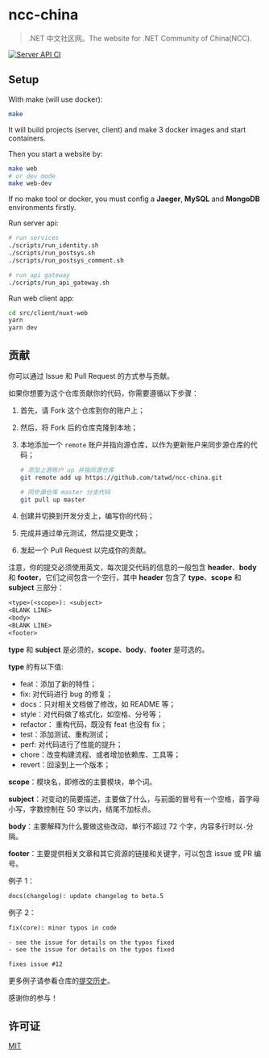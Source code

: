 # ncc-china

> .NET 中文社区网。The website for .NET Community of China(NCC).

[![Server API CI](https://github.com/tatwd/ncc-china/workflows/Server%20API%20CI/badge.svg)](https://github.com/tatwd/ncc-china/actions?query=workflow:%22Server+API+CI%22)

## Setup

With make (will use docker):

```bash
make
```
It will build projects (server, client) and make 3 docker images and start containers.

Then you start a website by:

```bash
make web
# or dev mode
make web-dev
```

If no make tool or docker, you must config a **Jaeger**, **MySQL** and **MongoDB** environments firstly.

Run server api:

```bash
# run services
./scripts/run_identity.sh
./scripts/run_postsys.sh
./scripts/run_postsys_comment.sh

# run api gateway
./scripts/run_api_gateway.sh
```
Run web client app:

```bash
cd src/client/nuxt-web
yarn
yarn dev
```

## 贡献

你可以通过 Issue 和 Pull Request 的方式参与贡献。

如果你想要为这个仓库贡献你的代码，你需要遵循以下步骤：

1. 首先，请 Fork 这个仓库到你的账户上；
2. 然后，将 Fork 后的仓库克隆到本地；
3. 本地添加一个 `remote` 账户并指向源仓库，以作为更新账户来同步源仓库的代码；

   ``` bash
   # 添加上游账户 up 并指向源仓库
   git remote add up https://github.com/tatwd/ncc-china.git

   # 同步源仓库 master 分支代码
   git pull up master
   ```

4. 创建并切换到开发分支上，编写你的代码；
5. 完成并通过单元测试，然后提交更改；
6. 发起一个 Pull Request 以完成你的贡献。

注意，你的提交必须使用英文，每次提交代码的信息的一般包含 **header**、**body** 和 **footer**，它们之间包含一个空行，其中 **header** 包含了 **type**、**scope** 和 **subject** 三部分：

```txt
<type>(<scope>): <subject>
<BLANK LINE>
<body>
<BLANK LINE>
<footer>
```

**type** 和 **subject** 是必须的，**scope**、**body**、**footer** 是可选的。

**type** 的有以下值:

- feat：添加了新的特性；
- fix: 对代码进行 bug 的修复；
- docs：只对相关文档做了修改，如 README 等；
- style：对代码做了格式化，如空格、分号等；
- refactor： 重构代码，既没有 feat 也没有 fix；
- test：添加测试、重构测试；
- perf: 对代码进行了性能的提升；
- chore：改变构建流程、或者增加依赖库、工具等；
- revert：回滚到上一个版本；

**scope**：模块名，即修改的主要模块，单个词。

**subject**：对变动的简要描述，主要做了什么，与前面的冒号有一个空格，首字母小写，字数控制在 50 字以内，结尾不加标点。

**body**：主要解释为什么要做这些改动，单行不超过 72 个字，内容多行时以`-`分隔。

**footer**：主要提供相关文章和其它资源的链接和关键字，可以包含 issue 或 PR 编号。

例子 1：

```txt
docs(changelog): update changelog to beta.5
```

例子 2：

```txt
fix(core): minor typos in code

- see the issue for details on the typos fixed
- see the issue for details on the typos fixed

fixes issue #12
```

更多例子请参看仓库的[提交历史](https://github.com/tatwd/ncc-china/commits/master)。

感谢你的参与！

## 许可证

[MIT](https://opensource.org/licenses/MIT)
